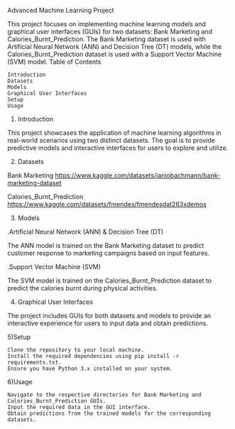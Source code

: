 Advanced Machine Learning Project

This project focuses on implementing machine learning models and graphical user interfaces (GUIs) for two datasets: Bank Marketing and Calories_Burnt_Prediction. The Bank Marketing dataset is used with Artificial Neural Network (ANN) and Decision Tree (DT) models, while the Calories_Burnt_Prediction dataset is used with a Support Vector Machine (SVM) model.
Table of Contents

    Introduction
    Datasets
    Models
    Graphical User Interfaces
    Setup
    Usage

1) Introduction

This project showcases the application of machine learning algorithms in real-world scenarios using two distinct datasets. The goal is to provide predictive models and interactive interfaces for users to explore and utilize.

2) Datasets
   
Bank Marketing
https://www.kaggle.com/datasets/janiobachmann/bank-marketing-dataset

Calories_Burnt_Prediction
https://www.kaggle.com/datasets/fmendes/fmendesdat263xdemos

3) Models
   
.Artificial Neural Network (ANN) & 
Decision Tree (DT)

The ANN model is trained on the Bank Marketing dataset to predict customer response to marketing campaigns based on input features.

.Support Vector Machine (SVM)

The SVM model is trained on the Calories_Burnt_Prediction dataset to predict the calories burnt during physical activities.


4) Graphical User Interfaces

The project includes GUIs for both datasets and models to provide an interactive experience for users to input data and obtain predictions.

5)Setup

    Clone the repository to your local machine.
    Install the required dependencies using pip install -r requirements.txt.
    Ensure you have Python 3.x installed on your system.

6)Usage

    Navigate to the respective directories for Bank Marketing and Calories_Burnt_Prediction GUIs.
    Input the required data in the GUI interface.
    Obtain predictions from the trained models for the corresponding datasets.

